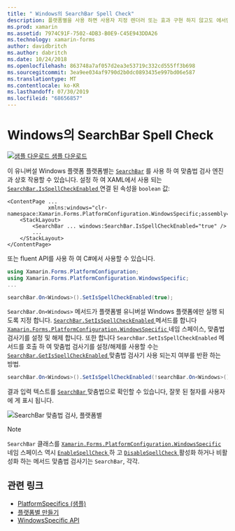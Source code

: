 ```yaml
---
title: " Windows의 SearchBar Spell Check"
description: 플랫폼별을 사용 하면 사용자 지정 렌더러 또는 효과 구현 하지 않고도 에서만 특정 플랫폼에서 사용할 수 있는 기능을 사용할 수 있습니다. 이 문서에서는 SearchBar가 맞춤법 검사 엔진과 상호 작용할 수 있도록 하는 Windows 플랫폼 관련 기능을 사용 하는 방법을 설명 합니다.
ms.prod: xamarin
ms.assetid: 7974C91F-7502-4DB3-B0E9-C45E943DDA26
ms.technology: xamarin-forms
author: davidbritch
ms.author: dabritch
ms.date: 10/24/2018
ms.openlocfilehash: 863748a7af057d2ea3e53719c332cd555ff3b698
ms.sourcegitcommit: 3ea9ee034af9790d2b0dc0893435e997bd06e587
ms.translationtype: MT
ms.contentlocale: ko-KR
ms.lasthandoff: 07/30/2019
ms.locfileid: "68656857"
---
```

# <a name="searchbar-spell-check-on-windows"></a>Windows의 SearchBar Spell Check

[![샘플 다운로드](~/media/shared/download.png) 샘플 다운로드](https://docs.microsoft.com/samples/xamarin/xamarin-forms-samples/userinterface-platformspecifics)

이 유니버설 Windows 플랫폼 플랫폼별는 [`SearchBar`](xref:Xamarin.Forms.SearchBar) 를 사용 하 여 맞춤법 검사 엔진과 상호 작용할 수 있습니다. 설정 하 여 XAML에서 사용 되는 [ `SearchBar.IsSpellCheckEnabled` ](xref:Xamarin.Forms.PlatformConfiguration.WindowsSpecific.SearchBar.IsSpellCheckEnabledProperty) 연결 된 속성을 `boolean` 값:

```xaml
<ContentPage ...
             xmlns:windows="clr-namespace:Xamarin.Forms.PlatformConfiguration.WindowsSpecific;assembly=Xamarin.Forms.Core">
    <StackLayout>
        <SearchBar ... windows:SearchBar.IsSpellCheckEnabled="true" />
        ...
    </StackLayout>
</ContentPage>
```

또는 fluent API를 사용 하 여 C#에서 사용할 수 있습니다.

```csharp
using Xamarin.Forms.PlatformConfiguration;
using Xamarin.Forms.PlatformConfiguration.WindowsSpecific;
...

searchBar.On<Windows>().SetIsSpellCheckEnabled(true);
```

`SearchBar.On<Windows>` 메서드가 플랫폼별 유니버설 Windows 플랫폼에만 실행 되도록 지정 합니다. [ `SearchBar.SetIsSpellCheckEnabled` ](xref:Xamarin.Forms.PlatformConfiguration.WindowsSpecific.SearchBar.SetIsSpellCheckEnabled(Xamarin.Forms.IPlatformElementConfiguration{Xamarin.Forms.PlatformConfiguration.Windows,Xamarin.Forms.SearchBar},System.Boolean)) 메서드를 합니다 [ `Xamarin.Forms.PlatformConfiguration.WindowsSpecific` ](xref:Xamarin.Forms.PlatformConfiguration.WindowsSpecific) 네임 스페이스, 맞춤법 검사기를 설정 및 해제 합니다. 또한 합니다 `SearchBar.SetIsSpellCheckEnabled` 메서드를 호출 하 여 맞춤법 검사기를 설정/해제를 사용할 수는 [ `SearchBar.GetIsSpellCheckEnabled` ](xref:Xamarin.Forms.PlatformConfiguration.WindowsSpecific.SearchBar.GetIsSpellCheckEnabled(Xamarin.Forms.IPlatformElementConfiguration{Xamarin.Forms.PlatformConfiguration.Windows,Xamarin.Forms.SearchBar})) 맞춤법 검사기 사용 되는지 여부를 반환 하는 방법.

```csharp
searchBar.On<Windows>().SetIsSpellCheckEnabled(!searchBar.On<Windows>().GetIsSpellCheckEnabled());
```

결과 입력 텍스트를 [ `SearchBar` ](xref:Xamarin.Forms.SearchBar) 맞춤법으로 확인할 수 있습니다, 잘못 된 철자를 사용자에 게 표시 됩니다.

![SearchBar 맞춤법 검사, 플랫폼별](searchbar-spell-check-images/searchbar-spellcheck.png "SearchBar 맞춤법 검사 플랫폼 전용")

> [!NOTE]
> `SearchBar` 클래스를 [ `Xamarin.Forms.PlatformConfiguration.WindowsSpecific` ](xref:Xamarin.Forms.PlatformConfiguration.WindowsSpecific) 네임 스페이스 역시 [ `EnableSpellCheck` ](xref:Xamarin.Forms.PlatformConfiguration.WindowsSpecific.SearchBar.EnableSpellCheck*) 하 고 [ `DisableSpellCheck` ](xre:Xamarin.Forms.PlatformConfiguration.WindowsSpecific.SearchBar.DisableSpellCheck*) 활성화 하거나 비활성화 하는 메서드 맞춤법 검사기는 `SearchBar`, 각각.

## <a name="related-links"></a>관련 링크

- [PlatformSpecifics (샘플)](https://docs.microsoft.com/samples/xamarin/xamarin-forms-samples/userinterface-platformspecifics)
- [플랫폼별 만들기](~/xamarin-forms/platform/platform-specifics/index.md#creating-platform-specifics)
- [WindowsSpecific API](xref:Xamarin.Forms.PlatformConfiguration.WindowsSpecific)
